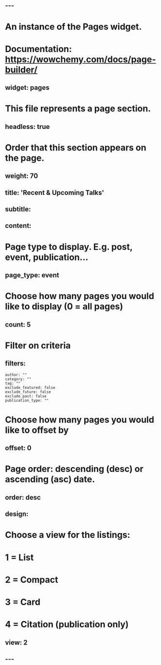 ## ---
# An instance of the Pages widget.
# Documentation: https://wowchemy.com/docs/page-builder/
## widget: pages

# This file represents a page section.
## headless: true

# Order that this section appears on the page.
## weight: 70

## title: 'Recent & Upcoming Talks'
## subtitle:

## content:
  # Page type to display. E.g. post, event, publication...
##   page_type: event
  # Choose how many pages you would like to display (0 = all pages)
##   count: 5
  # Filter on criteria
##   filters:
    author: ""
    category: ""
    tag: ""
    exclude_featured: false
    exclude_future: false
    exclude_past: false
    publication_type: ""
  # Choose how many pages you would like to offset by
##   offset: 0
  # Page order: descending (desc) or ascending (asc) date.
##   order: desc

## design:
  # Choose a view for the listings:
  #   1 = List
  #   2 = Compact
  #   3 = Card
  #   4 = Citation (publication only)
##   view: 2
## ---
